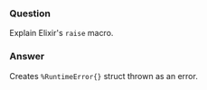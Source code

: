 ### Question
Explain Elixir\'s `raise` macro.


### Answer
Creates `%RuntimeError{}` struct thrown as an error.


